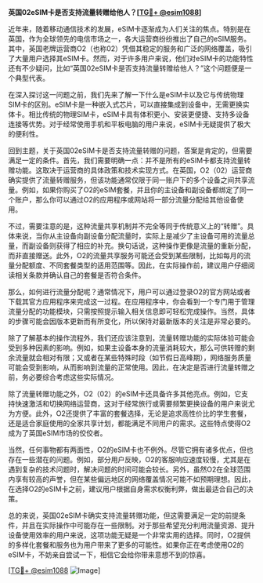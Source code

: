 **英国02eSIM卡是否支持流量转赠给他人？[[TG💪+ @esim1088](https://t.me/s/esim1088)]**

近年来，随着移动通信技术的发展，eSIM卡逐渐成为人们关注的焦点。特别是在英国，作为全球领先的电信市场之一，各大运营商纷纷推出了自己的eSIM服务。其中，英国老牌运营商O2（也称02）凭借其稳定的服务和广泛的网络覆盖，吸引了大量用户选择其eSIM卡。然而，对于许多用户来说，他们对eSIM卡的功能特性还有不少疑问，比如“英国02eSIM卡是否支持流量转赠给他人？”这个问题便是一个典型代表。

在深入探讨这一问题之前，我们先来了解一下什么是eSIM卡以及它与传统物理SIM卡的区别。eSIM卡是一种嵌入式芯片，可以直接集成到设备中，无需更换实体卡。相比传统的物理SIM卡，eSIM卡具有体积更小、安装更便捷、支持多设备连接等优势。对于经常使用手机和平板电脑的用户来说，eSIM卡无疑提供了极大的便利性。

回到主题，关于英国02eSIM卡是否支持流量转赠的问题，答案是肯定的，但需要满足一定的条件。首先，我们需要明确一点：并不是所有的eSIM卡都支持流量转赠功能。这取决于运营商的具体政策和技术实现方式。在英国，O2（02）运营商确实提供了流量转赠服务，但该功能通常仅限于同一账户下的多个设备之间共享流量。例如，如果你购买了O2的eSIM套餐，并且你的主设备和副设备都绑定了同一个账户，那么你可以通过O2的应用程序或网站将一部分流量分配给其他设备使用。

不过，需要注意的是，这种流量共享机制并不完全等同于传统意义上的“转赠”。具体来说，当你从主设备向副设备分配流量时，实际上是减少了主设备可用的流量总量，而副设备则获得了相应的补充。换句话说，这种操作更像是流量的重新分配，而非直接赠送。此外，O2的流量共享服务可能还会受到某些限制，比如每月的流量分配额度、不同套餐类型的适用范围等。因此，在实际操作前，建议用户仔细阅读相关条款并确认自己的套餐是否符合条件。

那么，如何进行流量分配呢？通常情况下，用户可以通过登录O2的官方网站或者下载其官方应用程序来完成这一过程。在应用程序中，你会看到一个专门用于管理流量分配的功能模块，只需按照提示输入相关信息即可轻松完成操作。当然，具体的步骤可能会因版本更新而有所变化，所以保持对最新版本的关注是非常必要的。

除了了解基本的操作流程外，我们还应该注意到，流量转赠功能的实际体验可能会受到多种因素的影响。例如，如果主设备本身的流量消耗较大，那么可供转赠的剩余流量就会相对有限；又或者在某些特殊时段（如节假日高峰期），网络服务质量可能会受到影响，从而影响到流量的正常使用。因此，在决定是否进行流量转赠之前，务必要综合考虑这些实际情况。

除了流量转赠功能之外，O2（02）的eSIM卡还具备许多其他亮点。例如，它支持快速激活和切换网络运营商，这对于经常旅行或需要频繁更换设备的用户来说尤为方便。此外，O2还提供了丰富的套餐选择，无论是追求高性价比的学生套餐，还是适合家庭使用的全家共享计划，都能满足不同用户的需求。这些特点使得O2成为了英国eSIM市场的佼佼者。

当然，任何事物都有两面性，O2的eSIM卡也不例外。尽管它拥有诸多优点，但也存在一些潜在的问题。例如，部分用户反映，O2的客服响应速度较慢，尤其是在遇到复杂的技术问题时，解决问题的时间可能会较长。另外，虽然O2在全球范围内享有较高的声誉，但在某些偏远地区的网络覆盖情况可能不如预期理想。因此，在选择O2的eSIM卡之前，建议用户根据自身需求权衡利弊，做出最适合自己的决策。

总的来说，英国02eSIM卡确实支持流量转赠功能，但这需要满足一定的前提条件，并且在实际操作中可能存在一些限制。对于那些希望充分利用流量资源、提升设备使用效率的用户来说，这项功能无疑是一个非常实用的选择。同时，O2提供的多样化套餐和服务也为用户带来了更多的可能性。如果你正在考虑使用O2的eSIM卡，不妨亲自尝试一下，相信它会给你带来意想不到的惊喜。

[[TG💪+ @esim1088](https://t.me/s/esim1088) ![Image](https://i.postimg.cc/4NQfJmqS/Snipaste-2025-05-13-00-14-12.png)]